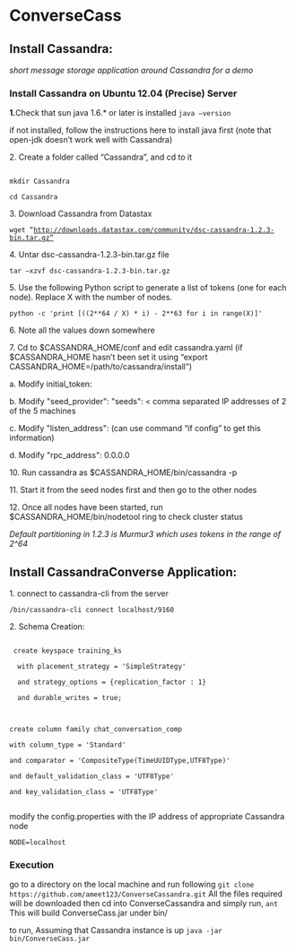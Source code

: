 ConverseCass
============

<h2>Install Cassandra: </h2>
<em>short message storage application around Cassandra for a demo</em>

<h3>Install Cassandra on Ubuntu 12.04 (Precise) Server</h3>

<p><strong>1.</strong>Check that sun java 1.6.* or later is installed
<code>java –version</code>
</p>
if not installed, follow the instructions here to install java first (note that open-jdk doesn’t work well with Cassandra)

<p>2. Create a folder called “Cassandra”, and cd to it</p>

<pre><code>
mkdir Cassandra<br>
cd Cassandra
</code></pre>

<p>3. Download Cassandra from Datastax</p>


<code>wget “http://downloads.datastax.com/community/dsc-cassandra-1.2.3-bin.tar.gz”</code>

<p>4.	Untar dsc-cassandra-1.2.3-bin.tar.gz file</p>
<code>tar –xzvf dsc-cassandra-1.2.3-bin.tar.gz</code>
<p>5.	Use the following Python script to generate a list of tokens (one for each node). Replace X with the number of nodes.</p>
<code>python -c 'print [((2**64 / X) * i) - 2**63 for i in range(X)]'</code>
<p>6. Note all the values down somewhere</p>
<p>7. Cd to $CASSANDRA_HOME/conf and edit cassandra.yaml  (if $CASSANDRA_HOME hasn’t been set   it using “export CASSANDRA_HOME=/path/to/cassandra/install”)</p>
<p>a.       Modify initial_token: <one of the values from python script output> </p>
<p>b.      Modify "seed_provider":   "seeds": < comma separated IP addresses of 2 of the 5 machines </p>
<p>c.        Modify "listen_address": <IP address of the machine> (can use command “if config” to get this information)</p>
<p>d.       Modify "rpc_address":  0.0.0.0 </p>
<p>10.   Run cassandra as $CASSANDRA_HOME/bin/cassandra -p <path to PID file></p>
<p>11.   Start it from the seed nodes first and then go to the other nodes </p>
<p>12. Once all nodes have been started, run $CASSANDRA_HOME/bin/nodetool ring to check cluster status</p>

<em>Default partitioning in 1.2.3 is Murmur3 which uses tokens in the range of 2^64</em>
 
<h2>Install CassandraConverse Application: </h2>
</strong></p>
<p>1. connect to cassandra-cli from the server</p>
<code><cassandra-install>/bin/cassandra-cli connect localhost/9160</code>
<p>2. Schema Creation:</p>
<pre><code>
 create keyspace training_ks<br>
  with placement_strategy = 'SimpleStrategy' <br>
  and strategy_options = {replication_factor : 1}<br>
  and durable_writes = true;<br>
</code></pre>
<pre><code>
create column family chat_conversation_comp<br>
with column_type = 'Standard'<br>
and comparator = 'CompositeType(TimeUUIDType,UTF8Type)'<br>
and default_validation_class = 'UTF8Type'<br>
and key_validation_class = 'UTF8Type'<br>
</code></pre>

<p>modify the config.properties with the IP address of appropriate Cassandra node</p>


<code>NODE=localhost</code>
<h3>Execution</h3>
<p> go to a directory on the local machine and run following
<code>git clone https://github.com/ameet123/ConverseCassandra.git</code>
All the files required will be downloaded
then cd into ConverseCassandra and simply run,
<code>ant</code>
This will build ConverseCass.jar under bin/
</p>
<p> to run,
Assuming that Cassandra instance is up
<code>java -jar bin/ConverseCass.jar</code>
</p>